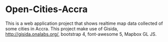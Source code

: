 # Open-Cities-Accra
This is a web application project that shows realtime map data collected of some cities in Accra. This project make use of Gisida, http://gisida.onalabs.org/, bootstrap 4, font-awesome 5, Mapbox GL JS. 
